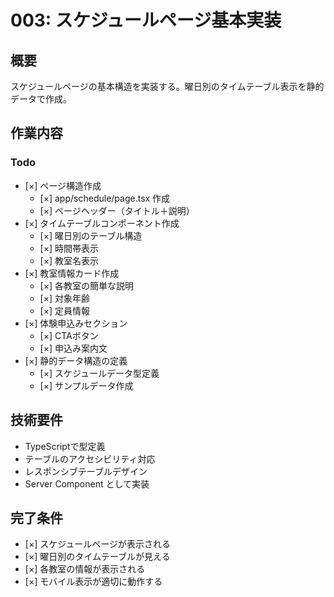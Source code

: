 # 003: スケジュールページ基本実装

## 概要
スケジュールページの基本構造を実装する。曜日別のタイムテーブル表示を静的データで作成。

## 作業内容

### Todo
- [×] ページ構造作成
  - [×] app/schedule/page.tsx 作成
  - [×] ページヘッダー（タイトル＋説明）
- [×] タイムテーブルコンポーネント作成
  - [×] 曜日別のテーブル構造
  - [×] 時間帯表示
  - [×] 教室名表示
- [×] 教室情報カード作成
  - [×] 各教室の簡単な説明
  - [×] 対象年齢
  - [×] 定員情報
- [×] 体験申込みセクション
  - [×] CTAボタン
  - [×] 申込み案内文
- [×] 静的データ構造の定義
  - [×] スケジュールデータ型定義
  - [×] サンプルデータ作成

## 技術要件
- TypeScriptで型定義
- テーブルのアクセシビリティ対応
- レスポンシブテーブルデザイン
- Server Component として実装

## 完了条件
- [×] スケジュールページが表示される
- [×] 曜日別のタイムテーブルが見える
- [×] 各教室の情報が表示される
- [×] モバイル表示が適切に動作する